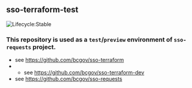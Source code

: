 ## sso-terraform-test

![Lifecycle:Stable](https://img.shields.io/badge/Lifecycle-Stable-97ca00)

### This repository is used as a `test`/`preview` environment of `sso-requests` project.

- see https://github.com/bcgov/sso-terraform
- - see https://github.com/bcgov/sso-terraform-dev
- see https://github.com/bcgov/sso-requests
